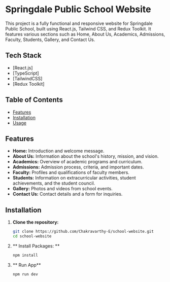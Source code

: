 # Springdale Public School Website

This project is a fully functional and responsive website for Springdale Public School, built using React.js, Tailwind CSS, and Redux Toolkit. It features various sections such as Home, About Us, Academics, Admissions, Faculty, Students, Gallery, and Contact Us.

## Tech Stack
- [React.js]
- [TypeScript]
- [TailwindCSS]
- [Redux Toolkit]

## Table of Contents

- [Features](#features)
- [Installation](#installation)
- [Usage](#usage)

## Features

- **Home:** Introduction and welcome message.
- **About Us:** Information about the school's history, mission, and vision.
- **Academics:** Overview of academic programs and curriculum.
- **Admissions:** Admission process, criteria, and important dates.
- **Faculty:** Profiles and qualifications of faculty members.
- **Students:** Information on extracurricular activities, student achievements, and the student council.
- **Gallery:** Photos and videos from school events.
- **Contact Us:** Contact details and a form for inquiries.

## Installation

1. **Clone the repository:**
   ```sh
   git clone https://github.com/Chakravarthy-E/school-website.git
   cd school-website
   ```
2. ** Install Packages: **
   ```sh
   npm install
   ```
3. ** Run App**
   ```sh
   npm run dev
   ```
